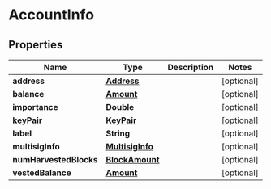 
# AccountInfo

## Properties
Name | Type | Description | Notes
------------ | ------------- | ------------- | -------------
**address** | [**Address**](Address.md) |  |  [optional]
**balance** | [**Amount**](Amount.md) |  |  [optional]
**importance** | **Double** |  |  [optional]
**keyPair** | [**KeyPair**](KeyPair.md) |  |  [optional]
**label** | **String** |  |  [optional]
**multisigInfo** | [**MultisigInfo**](MultisigInfo.md) |  |  [optional]
**numHarvestedBlocks** | [**BlockAmount**](BlockAmount.md) |  |  [optional]
**vestedBalance** | [**Amount**](Amount.md) |  |  [optional]



